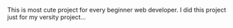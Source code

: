 This is most cute project for every beginner web developer. 
I did this project just for my versity project...
